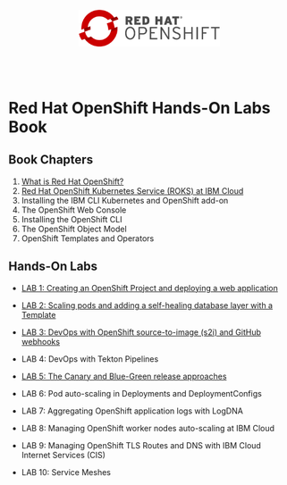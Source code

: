 <br>
<div align="center">
    <img width="50%" src="./docs/imgs/rhos-logo.png" alt='rhos-logo'>
</div>
<br>
<br>
<br>

# Red Hat OpenShift Hands-On Labs Book

## Book Chapters

1. [What is Red Hat OpenShift?](./book/1-what-is-openshift.md)
2. [Red Hat OpenShift Kubernetes Service (ROKS) at IBM Cloud](./book/2-roks-at-ibm-cloud.md)
3. Installing the IBM CLI Kubernetes and OpenShift add-on
4. The OpenShift Web Console
5. Installing the OpenShift CLI
6. The OpenShift Object Model
7. OpenShift Templates and Operators

## Hands-On Labs

- [LAB 1: Creating an OpenShift Project and deploying a web application](./labs/lab-1.md)
- [LAB 2: Scaling pods and adding a self-healing database layer with a Template](./labs/lab-2.md)
- [LAB 3: DevOps with OpenShift source-to-image (s2i) and GitHub webhooks](./labs/lab-3.md)

- LAB 4: DevOps with Tekton Pipelines

- [LAB 5: The Canary and Blue-Green release approaches](./labs/lab-5.md)

- LAB 6: Pod auto-scaling in Deployments and DeploymentConfigs

- LAB 7: Aggregating OpenShift application logs with LogDNA

- LAB 8: Managing OpenShift worker nodes auto-scaling at IBM Cloud
- LAB 9: Managing OpenShift TLS Routes and DNS with IBM Cloud Internet Services (CIS)

- LAB 10: Service Meshes